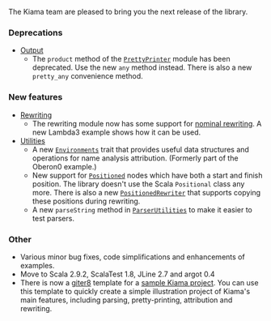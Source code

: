 The Kiama team are pleased to bring you the next release of the library.

### Deprecations
* [Output](http://wiki.kiama.googlecode.com/hg/doc/1.3.0/api/index.html#org.kiama.output.package)
    * The `product` method of the [`PrettyPrinter`](http://wiki.kiama.googlecode.com/hg/doc/1.3.0/api/index.html#org.kiama.output.PrettyPrinter) module has been deprecated. Use the new `any` method instead. There is also a new `pretty_any` convenience method.

### New features
* [Rewriting](http://wiki.kiama.googlecode.com/hg/doc/1.3.0/api/index.html#org.kiama.rewriting.package)
    * The rewriting module now has some support for [nominal rewriting](http://wiki.kiama.googlecode.com/hg/doc/1.3.0/api/index.html#org.kiama.rewriting.NominalRewriter). A new Lambda3 example shows how it can be used.
* [Utilities](http://wiki.kiama.googlecode.com/hg/doc/1.3.0/api/index.html#org.kiama.util.package)
    * A new [`Environments`](http://wiki.kiama.googlecode.com/hg/doc/1.3.0/api/index.html#org.kiama.util.Environments) trait that provides useful data structures and operations for name analysis attribution. (Formerly part of the Oberon0 example.)
    * New support for [`Positioned`](http://wiki.kiama.googlecode.com/hg/doc/1.3.0/api/index.html#org.kiama.util.Positioned) nodes which have both a start and finish position. The library doesn't use the Scala `Positional` class any more. There is also a new [`PositionedRewriter`](http://wiki.kiama.googlecode.com/hg/doc/1.3.0/api/index.html#org.kiama.rewriting.PositionedRewriter) that supports copying these positions during rewriting.
    * A new `parseString` method in [`ParserUtilities`](http://wiki.kiama.googlecode.com/hg/doc/1.3.0/api/index.html#org.kiama.util.ParserUtilities) to make it easier to test parsers.

### Other
* Various minor bug fixes, code simplifications and enhancements of examples.
* Move to Scala 2.9.2, ScalaTest 1.8, JLine 2.7 and argot 0.4
* There is now a [giter8](https://github.com/n8han/giter8) template for a [sample Kiama project](https://github.com/inkytonik/kiama.g8). You can use this template to quickly create a simple illustration project of Kiama's main features, including parsing, pretty-printing, attribution and rewriting.
